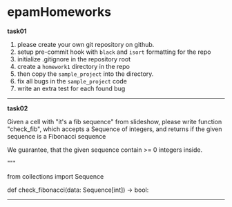 # epamHomeworks

**task01**


1. please create your own git repository on github.
2. setup pre-commit hook with `black` and `isort` formatting for the repo
3. initialize .gitignore in the repository root 
4. create a `homework1` directory in the repo
5. then copy the `sample_project` into the directory.
6. fix all bugs in the `sample_project` code
7. write an extra test for each found bug
---

**task02**

Given a cell with "it's a fib sequence" from slideshow,
    please write function "check_fib", which accepts a Sequence of integers, and
    returns if the given sequence is a Fibonacci sequence

We guarantee, that the given sequence contain >= 0 integers inside.

"""

from collections import Sequence

def check_fibonacci(data: Sequence[int]) -> bool:

---